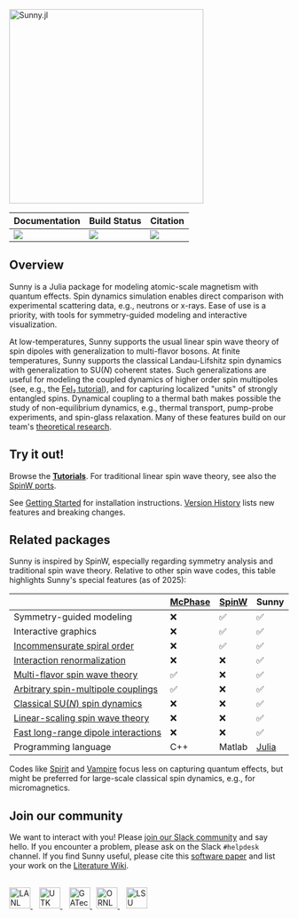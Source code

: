 <a href="https://github.com/SunnySuite/Sunny.jl/">
    <picture>
        <source media="(prefers-color-scheme: dark)" srcset="https://raw.githubusercontent.com/SunnySuite/Sunny.jl/main/assets/sunny_logo-dark.svg">
        <img src="https://raw.githubusercontent.com/SunnySuite/Sunny.jl/main/assets/sunny_logo.svg" alt="Sunny.jl" width="350px">
    </picture>
</a>

| **Documentation**         | **Build Status**      | **Citation**            |
| :------------------------ | :-------------------- | :---------------------- |
| [![][docs-img]][docs-url] | [![][ci-img]][ci-url] | [![][doi-img]][doi-url] |

[docs-img]: https://img.shields.io/badge/docs-stable-blue.svg
[docs-url]: https://sunnysuite.github.io/Sunny.jl/stable
[ci-img]: https://github.com/SunnySuite/Sunny.jl/actions/workflows/CI.yml/badge.svg?branch=main
[ci-url]: https://github.com/SunnySuite/Sunny.jl/actions/workflows/CI.yml?query=branch%3Amain
[doi-img]: https://img.shields.io/badge/DOI-10.48550-blue
[doi-url]: https://doi.org/10.48550/arXiv.2501.13095

## Overview

Sunny is a Julia package for modeling atomic-scale magnetism with quantum effects. Spin dynamics simulation enables direct comparison with experimental scattering data, e.g., neutrons or x-rays. Ease of use is a priority, with tools for symmetry-guided modeling and interactive visualization.

At low-temperatures, Sunny supports the usual linear spin wave theory of spin dipoles with generalization to multi-flavor bosons. At finite temperatures, Sunny supports the classical Landau-Lifshitz spin dynamics with generalization to SU(_N_) coherent states. Such generalizations are useful for modeling the coupled dynamics of higher order spin multipoles (see, e.g., the [FeI₂ tutorial](https://sunnysuite.github.io/Sunny.jl/stable/examples/03_LSWT_SU3_FeI2.html)), and for capturing localized "units" of strongly entangled spins. Dynamical coupling to a thermal bath makes possible the study of non-equilibrium dynamics, e.g., thermal transport, pump-probe experiments, and spin-glass relaxation. Many of these features build on our team's [theoretical research](https://sunnysuite.github.io/Sunny.jl/stable/why.html#Advanced-theory-made-accessible).

## Try it out!

Browse the **[Tutorials](https://sunnysuite.github.io/Sunny.jl/stable/examples/01_LSWT_CoRh2O4)**. For traditional linear spin wave theory, see also the [SpinW ports](https://sunnysuite.github.io/Sunny.jl/stable/examples/spinw/SW01_FM_Heseinberg_chain.html).

See [Getting Started](https://github.com/SunnySuite/Sunny.jl/wiki/Getting-started-with-Julia) for installation instructions. [Version History](https://sunnysuite.github.io/Sunny.jl/dev/versions) lists new features and breaking changes.

## Related packages

Sunny is inspired by SpinW, especially regarding symmetry analysis and traditional spin wave theory. Relative to other spin wave codes, this table highlights Sunny's special features (as of 2025):

| | [McPhase](https://github.com/mducle/mcphase) | [SpinW](https://github.com/SpinW/spinw) | Sunny |
| -- | -- | -- | -- |
| Symmetry-guided modeling | ❌ | ✅ | ✅ |
| Interactive graphics | ❌ | ✅ | ✅ |
| [Incommensurate spiral order](https://sunnysuite.github.io/Sunny.jl/stable/examples/spinw/SW15_Ba3NbFe3Si2O14.html) | ❌ | ✅ | ✅ |
| [Interaction renormalization](https://sunnysuite.github.io/Sunny.jl/stable/renormalization.html) | ❌ | ❌ | ✅ |
| [Multi-flavor spin wave theory](https://sunnysuite.github.io/Sunny.jl/stable/examples/03_LSWT_SU3_FeI2.html) | ✅ | ❌ | ✅ |
| [Arbitrary spin-multipole couplings](https://sunnysuite.github.io/Sunny.jl/stable/library.html#Sunny.set_pair_coupling!) | ✅ | ❌ | ✅ |
| [Classical SU(_N_) spin dynamics](https://sunnysuite.github.io/Sunny.jl/stable/examples/04_GSD_FeI2.html) | ❌ | ❌ | ✅ |
| [Linear-scaling spin wave theory](https://sunnysuite.github.io/Sunny.jl/stable/examples/09_Disorder_KPM.html) | ❌ | ❌ | ✅ |
| [Fast long-range dipole interactions](https://sunnysuite.github.io/Sunny.jl/stable/examples/07_Dipole_Dipole.html) | ❌ | ❌ | ✅ |
| Programming language | C++ | Matlab | [Julia](https://julialang.org/) |

Codes like [Spirit](https://github.com/spirit-code/spirit) and [Vampire](https://vampire.york.ac.uk/) focus less on capturing quantum effects, but might be preferred for large-scale classical spin dynamics, e.g., for micromagnetics.

## Join our community

We want to interact with you! Please [join our Slack community](https://join.slack.com/t/sunny-users/shared_invite/zt-1otxwwko6-LzPtp7Fazkjx2XEqfgKqtA) and say hello. If you encounter a problem, please ask on the Slack `#helpdesk` channel. If you find Sunny useful, please cite this [software paper](https://arxiv.org/abs/2501.13095) and list your work on the [Literature Wiki](https://github.com/SunnySuite/Sunny.jl/wiki/Sunny-literature).

<br>
<div>
    <a href="https://www.lanl.gov">
    <picture>
        <source media="(prefers-color-scheme: dark)" srcset="assets/lanl-dark.svg">
        <img src="assets/lanl-light.svg" alt="LANL" height="38px">
    </picture>
    </a> &nbsp;&nbsp;
    <a href="https://www.utk.edu">
    <picture>
        <source media="(prefers-color-scheme: dark)" srcset="assets/utk-dark.svg">
        <img src="assets/utk-light.svg" alt="UTK" height="38px">
    </picture>
    </a> &nbsp;&nbsp;
    <a href="https://www.gatech.edu">
    <picture>
        <source media="(prefers-color-scheme: dark)" srcset="assets/gatech-dark.svg">
        <img src="assets/gatech-light.svg" alt="GATech" height="38px">
    </picture>
    </a> &nbsp;
    <a href="https://www.ornl.gov/">
    <picture>
        <source media="(prefers-color-scheme: dark)" srcset="assets/ornl-dark.svg">
        <img src="assets/ornl-light.svg" alt="ORNL" height="38px">
    </picture>
    </a> &nbsp;&nbsp;
    <a href="https://www.lsu.edu/">
    <picture>
        <source media="(prefers-color-scheme: dark)" srcset="assets/lsu-dark.svg">
        <img src="assets/lsu-light.svg" alt="LSU" height="38px">
    </picture>
    </a>
</div>


